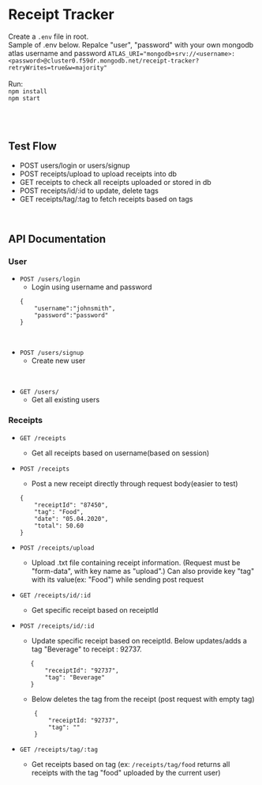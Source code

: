 # Receipt Tracker
Create a `.env` file in root. <br/>
Sample of .env below. Repalce "user", "password" with your own mongodb atlas username and password
`ATLAS_URI="mongodb+srv://<username>:<password>@cluster0.f59dr.mongodb.net/receipt-tracker?retryWrites=true&w=majority"` <br/>
<br/>
Run: <br/>
`npm install` <br/>
`npm start` <br/>

<br/>
<br/>

## Test Flow <br/>
* POST users/login or users/signup
* POST receipts/upload to upload receipts into db
* GET receipts to check all receipts uploaded or stored in db
* POST receipts/id/:id to update, delete tags
* GET receipts/tag/:tag to fetch receipts based on tags


<br/>

## API Documentation

### User
* `POST /users/login` <br/>
    * Login using username and password
    ```
    {
        "username":"johnsmith",
        "password":"password"
    }
    ```
<br/>

* `POST /users/signup` <br/>
    * Create new user
<br/>

* `GET /users/` <br/>
    * Get all existing users


### Receipts
* `GET /receipts` <br/>
    * Get all receipts based on username(based on session)

* `POST /receipts` <br>
    * Post a new receipt directly through request body(easier to test)
    ``` 
    {
        "receiptId": "87450",
        "tag": "Food",
        "date": "05.04.2020",
        "total": 50.60
    }
    ```
* `POST /receipts/upload` <br/>
    * Upload .txt file containing receipt information. (Request must be "form-data", with key name as "upload".) Can also provide key "tag" with its value(ex: "Food") while sending post request

* `GET /receipts/id/:id` <br/>
    * Get specific receipt based on receiptId

* `POST /receipts/id/:id` <br/>
    * Update specific receipt based on receiptId. Below updates/adds a tag "Beverage" to receipt : 92737.
     ``` 
        {
            "receiptId": "92737",
            "tag": "Beverage"
        }
    ```
    * Below deletes the tag from the receipt (post request with empty tag)
    ```
        {
            "receiptId: "92737",
            "tag": ""
        }
    ```
* `GET /receipts/tag/:tag` <br/>
    * Get receipts based on tag (ex: `/receipts/tag/food` returns all receipts with the tag "food" uploaded by the current user)




